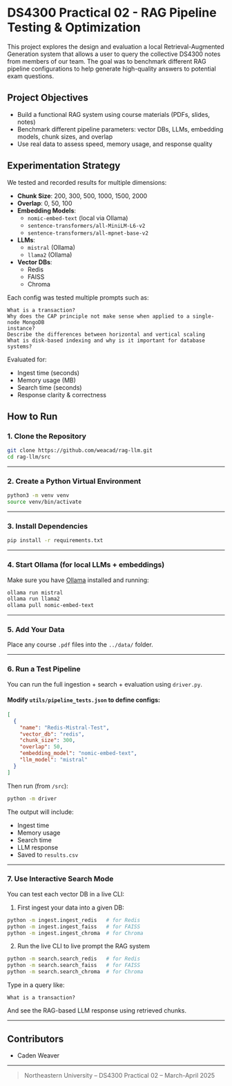 
# DS4300 Practical 02 - RAG Pipeline Testing & Optimization

This project explores the design and evaluation a local Retrieval-Augmented Generation system that allows a user to query the collective DS4300 notes from members of our team. The goal was to benchmark different RAG pipeline configurations to help generate high-quality answers to potential exam questions.

## Project Objectives
- Build a functional RAG system using course materials (PDFs, slides, notes)
- Benchmark different pipeline parameters: vector DBs, LLMs, embedding models, chunk sizes, and overlap
- Use real data to assess speed, memory usage, and response quality

## Experimentation Strategy
We tested and recorded results for multiple dimensions:
- **Chunk Size**: 200, 300, 500, 1000, 1500, 2000
- **Overlap**: 0, 50, 100
- **Embedding Models**:
  - `nomic-embed-text` (local via Ollama)
  - `sentence-transformers/all-MiniLM-L6-v2`
  - `sentence-transformers/all-mpnet-base-v2`
- **LLMs**:
  - `mistral` (Ollama)
  - `llama2` (Ollama)
- **Vector DBs**:
  - Redis
  - FAISS
  - Chroma

Each config was tested multiple prompts such as:

```
What is a transaction?
Why does the CAP principle not make sense when applied to a single-node MongoDB 
instance?
Describe the differences between horizontal and vertical scaling
What is disk-based indexing and why is it important for database systems?
```

Evaluated for:
- Ingest time (seconds)
- Memory usage (MB)
- Search time (seconds)
- Response clarity & correctness

## How to Run

### 1. **Clone the Repository**

```bash
git clone https://github.com/weacad/rag-llm.git
cd rag-llm/src
```

---

### 2. **Create a Python Virtual Environment**

```bash
python3 -m venv venv
source venv/bin/activate  
```

---

### 3. **Install Dependencies**

```bash
pip install -r requirements.txt
```

---

### 4. **Start Ollama (for local LLMs + embeddings)**

Make sure you have [Ollama](https://ollama.com) installed and running:

```bash
ollama run mistral
ollama run llama2
ollama pull nomic-embed-text
```

---

### 5. **Add Your Data**

Place any course `.pdf` files into the `../data/` folder.

---

### 6. **Run a Test Pipeline**

You can run the full ingestion + search + evaluation using `driver.py`.

#### Modify `utils/pipeline_tests.json` to define configs:
```json
[
  {
    "name": "Redis-Mistral-Test",
    "vector_db": "redis",
    "chunk_size": 300,
    "overlap": 50,
    "embedding_model": "nomic-embed-text",
    "llm_model": "mistral"
  }
]
```

Then run (from `/src`):

```bash
python -m driver
```

The output will include:
- Ingest time
- Memory usage
- Search time
- LLM response
- Saved to `results.csv`

---

### 7. **Use Interactive Search Mode**

You can test each vector DB in a live CLI:

1. First ingest your data into a given DB:
```bash
python -m ingest.ingest_redis   # for Redis
python -m ingest.ingest_faiss   # for FAISS
python -m ingest.ingest_chroma  # for Chroma
```
2. Run the live CLI to live prompt the RAG system

```bash
python -m search.search_redis   # for Redis
python -m search.search_faiss   # for FAISS
python -m search.search_chroma  # for Chroma
```

Type in a query like:

```
What is a transaction?
```

And see the RAG-based LLM response using retrieved chunks.

---



## Contributors
- Caden Weaver 

---

> Northeastern University – DS4300 Practical 02 – March-April 2025
